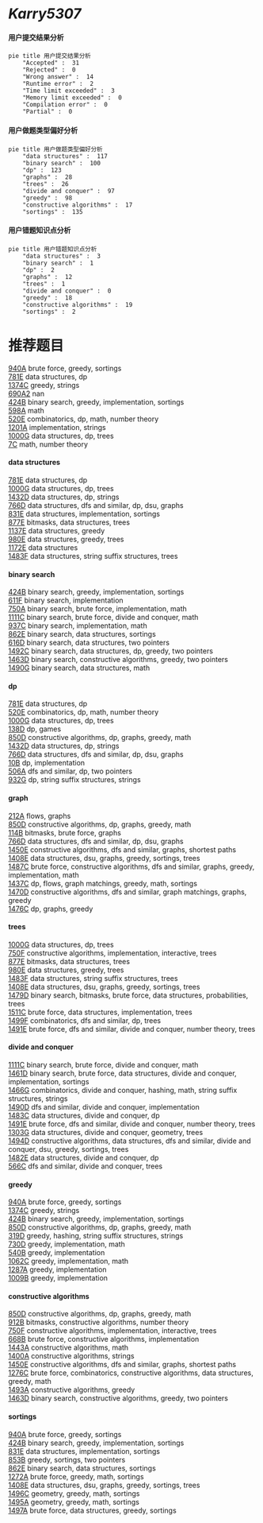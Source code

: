 # _Karry5307_
<!-- tabs:start -->
#### **用户提交结果分析**

```mermaid
pie title 用户提交结果分析
    "Accepted" :  31
    "Rejected" :  0
    "Wrong answer" :  14
    "Runtime error" :  2
    "Time limit exceeded" :  3
    "Memory limit exceeded" :  0
    "Compilation error" :  0
    "Partial" :  0
```
#### **用户做题类型偏好分析**

```mermaid
pie title 用户做题类型偏好分析
    "data structures" :  117
    "binary search" :  100
    "dp" :  123
    "graphs" :  28
    "trees" :  26
    "divide and conquer" :  97
    "greedy" :  98
    "constructive algorithms" :  17
    "sortings" :  135
```
#### **用户错题知识点分析**

```mermaid
pie title 用户错题知识点分析
    "data structures" :  3
    "binary search" :  1
    "dp" :  2
    "graphs" :  12
    "trees" :  1
    "divide and conquer" :  0
    "greedy" :  18
    "constructive algorithms" :  19
    "sortings" :  2
```
<!-- tabs:end -->
# 推荐题目
[940A](http://codeforces.com/problemset/problem/940/A)		brute force,
                        greedy,
                        sortings		  
[781E](https://codeforces.com/contest/781/problem/E)		data structures,
                        dp		  
[1374C](http://codeforces.com/problemset/problem/1374/C)		greedy,
                        strings		  
[690A2](http://codeforces.com/problemset/problem/690/A2)		nan		  
[424B](http://codeforces.com/problemset/problem/424/B)		binary search,
                        greedy,
                        implementation,
                        sortings		  
[598A](http://codeforces.com/problemset/problem/598/A)		math		  
[520E](http://codeforces.com/problemset/problem/520/E)		combinatorics,
                        dp,
                        math,
                        number theory		  
[1201A](http://codeforces.com/problemset/problem/1201/A)		implementation,
                        strings		  
[1000G](http://codeforces.com/problemset/problem/1000/G)		data structures,
                        dp,
                        trees		  
[7C](http://codeforces.com/problemset/problem/7/C)		math,
                        number theory		  
<!-- tabs:start -->
#### **data structures**
[781E](https://codeforces.com/contest/781/problem/E)		data structures,
                        dp		  
[1000G](http://codeforces.com/problemset/problem/1000/G)		data structures,
                        dp,
                        trees		  
[1432D](https://codeforces.com/contest/1432/problem/D)		data structures,
                        dp,
                        strings		  
[766D](http://codeforces.com/problemset/problem/766/D)		data structures,
                        dfs and similar,
                        dp,
                        dsu,
                        graphs		  
[831E](https://codeforces.com/contest/831/problem/E)		data structures,
                        implementation,
                        sortings		  
[877E](http://codeforces.com/problemset/problem/877/E)		bitmasks,
                        data structures,
                        trees		  
[1137E](http://codeforces.com/problemset/problem/1137/E)		data structures,
                        greedy		  
[980E](http://codeforces.com/problemset/problem/980/E)		data structures,
                        greedy,
                        trees		  
[1172E](http://codeforces.com/problemset/problem/1172/E)		data structures		  
[1483F](https://codeforces.com/contest/1483/problem/F)		data structures,
                        string suffix structures,
                        trees		  
#### **binary search**
[424B](http://codeforces.com/problemset/problem/424/B)		binary search,
                        greedy,
                        implementation,
                        sortings		  
[611F](http://codeforces.com/problemset/problem/611/F)		binary search,
                        implementation		  
[750A](http://codeforces.com/problemset/problem/750/A)		binary search,
                        brute force,
                        implementation,
                        math		  
[1111C](http://codeforces.com/problemset/problem/1111/C)		binary search,
                        brute force,
                        divide and conquer,
                        math		  
[937C](https://codeforces.com/contest/937/problem/C)		binary search,
                        implementation,
                        math		  
[862E](http://codeforces.com/problemset/problem/862/E)		binary search,
                        data structures,
                        sortings		  
[616D](http://codeforces.com/problemset/problem/616/D)		binary search,
                        data structures,
                        two pointers		  
[1492C](http://codeforces.com/problemset/problem/1492/C)		binary search,
                        data structures,
                        dp,
                        greedy,
                        two pointers		  
[1463D](http://codeforces.com/problemset/problem/1463/D)		binary search,
                        constructive algorithms,
                        greedy,
                        two pointers		  
[1490G](http://codeforces.com/problemset/problem/1490/G)		binary search,
                        data structures,
                        math		  
#### **dp**
[781E](https://codeforces.com/contest/781/problem/E)		data structures,
                        dp		  
[520E](http://codeforces.com/problemset/problem/520/E)		combinatorics,
                        dp,
                        math,
                        number theory		  
[1000G](http://codeforces.com/problemset/problem/1000/G)		data structures,
                        dp,
                        trees		  
[138D](http://codeforces.com/problemset/problem/138/D)		dp,
                        games		  
[850D](http://codeforces.com/problemset/problem/850/D)		constructive algorithms,
                        dp,
                        graphs,
                        greedy,
                        math		  
[1432D](https://codeforces.com/contest/1432/problem/D)		data structures,
                        dp,
                        strings		  
[766D](http://codeforces.com/problemset/problem/766/D)		data structures,
                        dfs and similar,
                        dp,
                        dsu,
                        graphs		  
[10B](http://codeforces.com/problemset/problem/10/B)		dp,
                        implementation		  
[506A](https://codeforces.com/contest/506/problem/A)		dfs and similar,
                        dp,
                        two pointers		  
[932G](http://codeforces.com/problemset/problem/932/G)		dp,
                        string suffix structures,
                        strings		  
#### **graph**
[212A](http://codeforces.com/problemset/problem/212/A)		flows,
                        graphs		  
[850D](http://codeforces.com/problemset/problem/850/D)		constructive algorithms,
                        dp,
                        graphs,
                        greedy,
                        math		  
[114B](http://codeforces.com/problemset/problem/114/B)		bitmasks,
                        brute force,
                        graphs		  
[766D](http://codeforces.com/problemset/problem/766/D)		data structures,
                        dfs and similar,
                        dp,
                        dsu,
                        graphs		  
[1450E](http://codeforces.com/problemset/problem/1450/E)		constructive algorithms,
                        dfs and similar,
                        graphs,
                        shortest paths		  
[1408E](http://codeforces.com/problemset/problem/1408/E)		data structures,
                        dsu,
                        graphs,
                        greedy,
                        sortings,
                        trees		  
[1487C](http://codeforces.com/problemset/problem/1487/C)		brute force,
                        constructive algorithms,
                        dfs and similar,
                        graphs,
                        greedy,
                        implementation,
                        math		  
[1437C](http://codeforces.com/problemset/problem/1437/C)		dp,
                        flows,
                        graph matchings,
                        greedy,
                        math,
                        sortings		  
[1470D](http://codeforces.com/problemset/problem/1470/D)		constructive algorithms,
                        dfs and similar,
                        graph matchings,
                        graphs,
                        greedy		  
[1476C](http://codeforces.com/problemset/problem/1476/C)		dp,
                        graphs,
                        greedy		  
#### **trees**
[1000G](http://codeforces.com/problemset/problem/1000/G)		data structures,
                        dp,
                        trees		  
[750F](http://codeforces.com/problemset/problem/750/F)		constructive algorithms,
                        implementation,
                        interactive,
                        trees		  
[877E](http://codeforces.com/problemset/problem/877/E)		bitmasks,
                        data structures,
                        trees		  
[980E](http://codeforces.com/problemset/problem/980/E)		data structures,
                        greedy,
                        trees		  
[1483F](https://codeforces.com/contest/1483/problem/F)		data structures,
                        string suffix structures,
                        trees		  
[1408E](http://codeforces.com/problemset/problem/1408/E)		data structures,
                        dsu,
                        graphs,
                        greedy,
                        sortings,
                        trees		  
[1479D](http://codeforces.com/problemset/problem/1479/D)		binary search,
                        bitmasks,
                        brute force,
                        data structures,
                        probabilities,
                        trees		  
[1511C](http://codeforces.com/problemset/problem/1511/C)		brute force,
                        data structures,
                        implementation,
                        trees		  
[1499F](http://codeforces.com/problemset/problem/1499/F)		combinatorics,
                        dfs and similar,
                        dp,
                        trees		  
[1491E](http://codeforces.com/problemset/problem/1491/E)		brute force,
                        dfs and similar,
                        divide and conquer,
                        number theory,
                        trees		  
#### **divide and conquer**
[1111C](http://codeforces.com/problemset/problem/1111/C)		binary search,
                        brute force,
                        divide and conquer,
                        math		  
[1461D](http://codeforces.com/problemset/problem/1461/D)		binary search,
                        brute force,
                        data structures,
                        divide and conquer,
                        implementation,
                        sortings		  
[1466G](http://codeforces.com/problemset/problem/1466/G)		combinatorics,
                        divide and conquer,
                        hashing,
                        math,
                        string suffix structures,
                        strings		  
[1490D](http://codeforces.com/problemset/problem/1490/D)		dfs and similar,
                        divide and conquer,
                        implementation		  
[1483C](https://codeforces.com/contest/1483/problem/C)		data structures,
                        divide and conquer,
                        dp		  
[1491E](http://codeforces.com/problemset/problem/1491/E)		brute force,
                        dfs and similar,
                        divide and conquer,
                        number theory,
                        trees		  
[1303G](http://codeforces.com/problemset/problem/1303/G)		data structures,
                        divide and conquer,
                        geometry,
                        trees		  
[1494D](http://codeforces.com/problemset/problem/1494/D)		constructive algorithms,
                        data structures,
                        dfs and similar,
                        divide and conquer,
                        dsu,
                        greedy,
                        sortings,
                        trees		  
[1482E](http://codeforces.com/problemset/problem/1482/E)		data structures,
                        divide and conquer,
                        dp		  
[566C](http://codeforces.com/problemset/problem/566/C)		dfs and similar,
                        divide and conquer,
                        trees		  
#### **greedy**
[940A](http://codeforces.com/problemset/problem/940/A)		brute force,
                        greedy,
                        sortings		  
[1374C](http://codeforces.com/problemset/problem/1374/C)		greedy,
                        strings		  
[424B](http://codeforces.com/problemset/problem/424/B)		binary search,
                        greedy,
                        implementation,
                        sortings		  
[850D](http://codeforces.com/problemset/problem/850/D)		constructive algorithms,
                        dp,
                        graphs,
                        greedy,
                        math		  
[319D](http://codeforces.com/problemset/problem/319/D)		greedy,
                        hashing,
                        string suffix structures,
                        strings		  
[730D](http://codeforces.com/problemset/problem/730/D)		greedy,
                        implementation,
                        math		  
[540B](http://codeforces.com/problemset/problem/540/B)		greedy,
                        implementation		  
[1062C](http://codeforces.com/problemset/problem/1062/C)		greedy,
                        implementation,
                        math		  
[1287A](http://codeforces.com/problemset/problem/1287/A)		greedy,
                        implementation		  
[1009B](http://codeforces.com/problemset/problem/1009/B)		greedy,
                        implementation		  
#### **constructive algorithms**
[850D](http://codeforces.com/problemset/problem/850/D)		constructive algorithms,
                        dp,
                        graphs,
                        greedy,
                        math		  
[912B](http://codeforces.com/problemset/problem/912/B)		bitmasks,
                        constructive algorithms,
                        number theory		  
[750F](http://codeforces.com/problemset/problem/750/F)		constructive algorithms,
                        implementation,
                        interactive,
                        trees		  
[668B](https://codeforces.com/contest/668/problem/B)		brute force,
                        constructive algorithms,
                        implementation		  
[1443A](http://codeforces.com/problemset/problem/1443/A)		constructive algorithms,
                        math		  
[1400A](http://codeforces.com/problemset/problem/1400/A)		constructive algorithms,
                        strings		  
[1450E](http://codeforces.com/problemset/problem/1450/E)		constructive algorithms,
                        dfs and similar,
                        graphs,
                        shortest paths		  
[1276C](http://codeforces.com/problemset/problem/1276/C)		brute force,
                        combinatorics,
                        constructive algorithms,
                        data structures,
                        greedy,
                        math		  
[1493A](http://codeforces.com/problemset/problem/1493/A)		constructive algorithms,
                        greedy		  
[1463D](http://codeforces.com/problemset/problem/1463/D)		binary search,
                        constructive algorithms,
                        greedy,
                        two pointers		  
#### **sortings**
[940A](http://codeforces.com/problemset/problem/940/A)		brute force,
                        greedy,
                        sortings		  
[424B](http://codeforces.com/problemset/problem/424/B)		binary search,
                        greedy,
                        implementation,
                        sortings		  
[831E](https://codeforces.com/contest/831/problem/E)		data structures,
                        implementation,
                        sortings		  
[853B](http://codeforces.com/problemset/problem/853/B)		greedy,
                        sortings,
                        two pointers		  
[862E](http://codeforces.com/problemset/problem/862/E)		binary search,
                        data structures,
                        sortings		  
[1272A](http://codeforces.com/problemset/problem/1272/A)		brute force,
                        greedy,
                        math,
                        sortings		  
[1408E](http://codeforces.com/problemset/problem/1408/E)		data structures,
                        dsu,
                        graphs,
                        greedy,
                        sortings,
                        trees		  
[1496C](https://codeforces.com/contest/1496/problem/C)		geometry,
                        greedy,
                        math,
                        sortings		  
[1495A](http://codeforces.com/problemset/problem/1495/A)		geometry,
                        greedy,
                        math,
                        sortings		  
[1497A](http://codeforces.com/problemset/problem/1497/A)		brute force,
                        data structures,
                        greedy,
                        sortings		  
<!-- tabs:end -->
